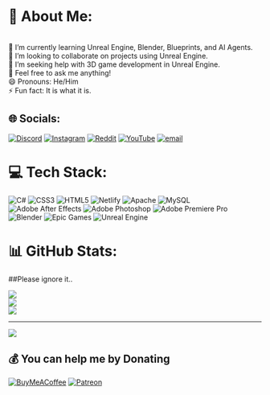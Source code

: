 # 💫 About Me:
<br>        🌱 I’m currently learning Unreal Engine, Blender, Blueprints, and AI Agents.<br>     👯 I’m looking to collaborate on projects using Unreal Engine.<br>     🤔 I’m seeking help with 3D game development in Unreal Engine.<br>    💬 Feel free to ask me anything!<br>       😄 Pronouns: He/Him<br>    ⚡ Fun fact: It is what it is.<br>


## 🌐 Socials:
[![Discord](https://img.shields.io/badge/Discord-%237289DA.svg?logo=discord&logoColor=white)](https://discord.gg/555735731507560451) [![Instagram](https://img.shields.io/badge/Instagram-%23E4405F.svg?logo=Instagram&logoColor=white)](https://instagram.com/kvs.mani_) [![Reddit](https://img.shields.io/badge/Reddit-%23FF4500.svg?logo=Reddit&logoColor=white)](https://reddit.com/user/kvsmani) [![YouTube](https://img.shields.io/badge/YouTube-%23FF0000.svg?logo=YouTube&logoColor=white)](https://youtube.com/@kvsgamingtamil) [![email](https://img.shields.io/badge/Email-D14836?logo=gmail&logoColor=white)](mailto:kvsmani1314@gmail.com) 

# 💻 Tech Stack:
![C#](https://img.shields.io/badge/c%23-%23239120.svg?style=for-the-badge&logo=csharp&logoColor=white) ![CSS3](https://img.shields.io/badge/css3-%231572B6.svg?style=for-the-badge&logo=css3&logoColor=white) ![HTML5](https://img.shields.io/badge/html5-%23E34F26.svg?style=for-the-badge&logo=html5&logoColor=white) ![Netlify](https://img.shields.io/badge/netlify-%23000000.svg?style=for-the-badge&logo=netlify&logoColor=#00C7B7) ![Apache](https://img.shields.io/badge/apache-%23D42029.svg?style=for-the-badge&logo=apache&logoColor=white) ![MySQL](https://img.shields.io/badge/mysql-4479A1.svg?style=for-the-badge&logo=mysql&logoColor=white) ![Adobe After Effects](https://img.shields.io/badge/Adobe%20After%20Effects-9999FF.svg?style=for-the-badge&logo=Adobe%20After%20Effects&logoColor=white) ![Adobe Photoshop](https://img.shields.io/badge/adobe%20photoshop-%2331A8FF.svg?style=for-the-badge&logo=adobe%20photoshop&logoColor=white) ![Adobe Premiere Pro](https://img.shields.io/badge/Adobe%20Premiere%20Pro-9999FF.svg?style=for-the-badge&logo=Adobe%20Premiere%20Pro&logoColor=white) ![Blender](https://img.shields.io/badge/blender-%23F5792A.svg?style=for-the-badge&logo=blender&logoColor=white) ![Epic Games](https://img.shields.io/badge/epicgames-%23313131.svg?style=for-the-badge&logo=epicgames&logoColor=white) ![Unreal Engine](https://img.shields.io/badge/unrealengine-%23313131.svg?style=for-the-badge&logo=unrealengine&logoColor=white)
# 📊 GitHub Stats: <br>
##Please ignore it..

![](https://github-readme-stats.vercel.app/api?username=KvsMani&theme=dark&hide_border=false&include_all_commits=true&count_private=true)<br/>
![](https://nirzak-streak-stats.vercel.app/?user=KvsMani&theme=dark&hide_border=false)<br/>
![](https://github-readme-stats.vercel.app/api/top-langs/?username=KvsMani&theme=dark&hide_border=false&include_all_commits=true&count_private=true&layout=compact)

---
[![](https://visitcount.itsvg.in/api?id=KvsMani&icon=0&color=1)](https://visitcount.itsvg.in)

  ## 💰 You can help me by Donating
  [![BuyMeACoffee](https://img.shields.io/badge/Buy%20Me%20a%20Coffee-ffdd00?style=for-the-badge&logo=buy-me-a-coffee&logoColor=black)](https://buymeacoffee.com/kvsmani) [![Patreon](https://img.shields.io/badge/Patreon-F96854?style=for-the-badge&logo=patreon&logoColor=white)](https://patreon.com/KvsMani) 

  
<!-- Proudly created with GPRM ( https://gprm.itsvg.in ) -->

